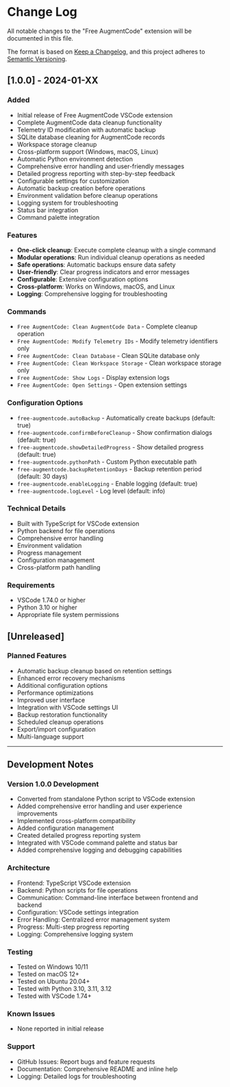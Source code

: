 # Change Log

All notable changes to the "Free AugmentCode" extension will be documented in this file.

The format is based on [Keep a Changelog](https://keepachangelog.com/en/1.0.0/),
and this project adheres to [Semantic Versioning](https://semver.org/spec/v2.0.0.html).

## [1.0.0] - 2024-01-XX

### Added
- Initial release of Free AugmentCode VSCode extension
- Complete AugmentCode data cleanup functionality
- Telemetry ID modification with automatic backup
- SQLite database cleaning for AugmentCode records
- Workspace storage cleanup
- Cross-platform support (Windows, macOS, Linux)
- Automatic Python environment detection
- Comprehensive error handling and user-friendly messages
- Detailed progress reporting with step-by-step feedback
- Configurable settings for customization
- Automatic backup creation before operations
- Environment validation before cleanup operations
- Logging system for troubleshooting
- Status bar integration
- Command palette integration

### Features
- **One-click cleanup**: Execute complete cleanup with a single command
- **Modular operations**: Run individual cleanup operations as needed
- **Safe operations**: Automatic backups ensure data safety
- **User-friendly**: Clear progress indicators and error messages
- **Configurable**: Extensive configuration options
- **Cross-platform**: Works on Windows, macOS, and Linux
- **Logging**: Comprehensive logging for troubleshooting

### Commands
- `Free AugmentCode: Clean AugmentCode Data` - Complete cleanup operation
- `Free AugmentCode: Modify Telemetry IDs` - Modify telemetry identifiers only
- `Free AugmentCode: Clean Database` - Clean SQLite database only
- `Free AugmentCode: Clean Workspace Storage` - Clean workspace storage only
- `Free AugmentCode: Show Logs` - Display extension logs
- `Free AugmentCode: Open Settings` - Open extension settings

### Configuration Options
- `free-augmentcode.autoBackup` - Automatically create backups (default: true)
- `free-augmentcode.confirmBeforeCleanup` - Show confirmation dialogs (default: true)
- `free-augmentcode.showDetailedProgress` - Show detailed progress (default: true)
- `free-augmentcode.pythonPath` - Custom Python executable path
- `free-augmentcode.backupRetentionDays` - Backup retention period (default: 30 days)
- `free-augmentcode.enableLogging` - Enable logging (default: true)
- `free-augmentcode.logLevel` - Log level (default: info)

### Technical Details
- Built with TypeScript for VSCode extension
- Python backend for file operations
- Comprehensive error handling
- Environment validation
- Progress management
- Configuration management
- Cross-platform path handling

### Requirements
- VSCode 1.74.0 or higher
- Python 3.10 or higher
- Appropriate file system permissions

## [Unreleased]

### Planned Features
- Automatic backup cleanup based on retention settings
- Enhanced error recovery mechanisms
- Additional configuration options
- Performance optimizations
- Improved user interface
- Integration with VSCode settings UI
- Backup restoration functionality
- Scheduled cleanup operations
- Export/import configuration
- Multi-language support

---

## Development Notes

### Version 1.0.0 Development
- Converted from standalone Python script to VSCode extension
- Added comprehensive error handling and user experience improvements
- Implemented cross-platform compatibility
- Added configuration management
- Created detailed progress reporting system
- Integrated with VSCode command palette and status bar
- Added comprehensive logging and debugging capabilities

### Architecture
- Frontend: TypeScript VSCode extension
- Backend: Python scripts for file operations
- Communication: Command-line interface between frontend and backend
- Configuration: VSCode settings integration
- Error Handling: Centralized error management system
- Progress: Multi-step progress reporting
- Logging: Comprehensive logging system

### Testing
- Tested on Windows 10/11
- Tested on macOS 12+
- Tested on Ubuntu 20.04+
- Tested with Python 3.10, 3.11, 3.12
- Tested with VSCode 1.74+

### Known Issues
- None reported in initial release

### Support
- GitHub Issues: Report bugs and feature requests
- Documentation: Comprehensive README and inline help
- Logging: Detailed logs for troubleshooting
